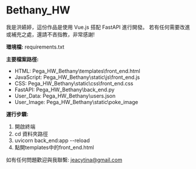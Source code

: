 # Bethany_HW
我是洪嬿婷，這份作品是使用 Vue.js 搭配 FastAPI 進行開發。 若有任何需要改進或補充之處，還請不吝指教，非常感謝!

**環境檔:** requirements.txt

**主要檔案路徑:**
- HTML: Pega_HW_Bethany\templates\front_end.html
- JavaScript: Pega_HW_Bethany\static\js\front_end.js
- CSS: Pega_HW_Bethany\static\css\front_end.css
- FastAPI: Pega_HW_Bethany\back_end.py
- User_Data: Pega_HW_Bethany\users.json
- User_Image: Pega_HW_Bethany\static\poke_image
 
**運行步驟:**
1. 開啟終端
2. cd 資料夾路徑
3. uvicorn back_end:app --reload 
4. 點開templates中的front_end.html

如有任何問題歡迎與我聯繫: jeacytina@gmail.com
